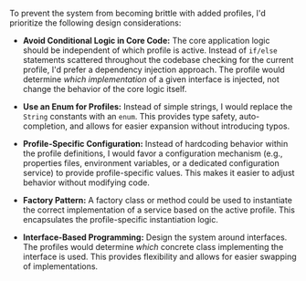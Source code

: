 To prevent the system from becoming brittle with added profiles, I'd prioritize the following design considerations:

*   **Avoid Conditional Logic in Core Code:**  The core application logic should be independent of which profile is active.  Instead of `if/else` statements scattered throughout the codebase checking for the current profile, I'd prefer a dependency injection approach. The profile would determine *which implementation* of a given interface is injected, not change the behavior of the core logic itself.

*   **Use an Enum for Profiles:** Instead of simple strings, I would replace the `String` constants with an `enum`. This provides type safety, auto-completion, and allows for easier expansion without introducing typos.

*   **Profile-Specific Configuration:**  Instead of hardcoding behavior within the profile definitions, I would favor a configuration mechanism (e.g., properties files, environment variables, or a dedicated configuration service) to provide profile-specific values. This makes it easier to adjust behavior without modifying code.

*   **Factory Pattern:** A factory class or method could be used to instantiate the correct implementation of a service based on the active profile. This encapsulates the profile-specific instantiation logic.

*   **Interface-Based Programming:** Design the system around interfaces. The profiles would determine *which* concrete class implementing the interface is used. This provides flexibility and allows for easier swapping of implementations.